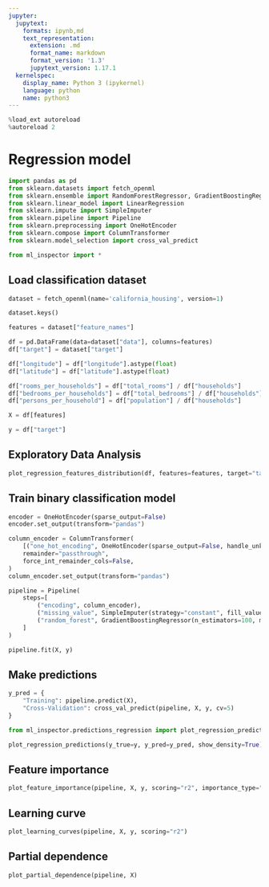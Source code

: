 ```yaml
---
jupyter:
  jupytext:
    formats: ipynb,md
    text_representation:
      extension: .md
      format_name: markdown
      format_version: '1.3'
      jupytext_version: 1.17.1
  kernelspec:
    display_name: Python 3 (ipykernel)
    language: python
    name: python3
---
```


```python
%load_ext autoreload
%autoreload 2
```

# Regression model

```python
import pandas as pd
from sklearn.datasets import fetch_openml
from sklearn.ensemble import RandomForestRegressor, GradientBoostingRegressor
from sklearn.linear_model import LinearRegression
from sklearn.impute import SimpleImputer
from sklearn.pipeline import Pipeline
from sklearn.preprocessing import OneHotEncoder
from sklearn.compose import ColumnTransformer
from sklearn.model_selection import cross_val_predict

from ml_inspector import *
```

## Load classification dataset

```python
dataset = fetch_openml(name='california_housing', version=1)
```

```python
dataset.keys()
```

```python
features = dataset["feature_names"]
```

```python
df = pd.DataFrame(data=dataset["data"], columns=features)
df["target"] = dataset["target"]
```

```python
df["longitude"] = df["longitude"].astype(float)
df["latitude"] = df["latitude"].astype(float)
```

```python
df["rooms_per_households"] = df["total_rooms"] / df["households"]
df["bedrooms_per_households"] = df["total_bedrooms"] / df["households"]
df["persons_per_household"] = df["population"] / df["households"]
```

```python
X = df[features]
```

```python
y = df["target"]
```

## Exploratory Data Analysis

```python
plot_regression_features_distribution(df, features=features, target="target")
```

## Train binary classification model

```python
encoder = OneHotEncoder(sparse_output=False)
encoder.set_output(transform="pandas")
```

```python
column_encoder = ColumnTransformer(
    [("one_hot_encoding", OneHotEncoder(sparse_output=False, handle_unknown="ignore"), ["ocean_proximity"])], 
    remainder="passthrough",
    force_int_remainder_cols=False,
)
column_encoder.set_output(transform="pandas")
```

```python
pipeline = Pipeline(
    steps=[
        ("encoding", column_encoder),
        ("missing_value", SimpleImputer(strategy="constant", fill_value=-1)),
        ("random_forest", GradientBoostingRegressor(n_estimators=100, max_depth=5, min_samples_leaf=5)),
    ]
)
```

```python
pipeline.fit(X, y)
```

## Make predictions

```python
y_pred = {
    "Training": pipeline.predict(X),
    "Cross-Validation": cross_val_predict(pipeline, X, y, cv=5)
}
```

```python
from ml_inspector.predictions_regression import plot_regression_predictions
```

```python
plot_regression_predictions(y_true=y, y_pred=y_pred, show_density=True)
```

## Feature importance

```python
plot_feature_importance(pipeline, X, y, scoring="r2", importance_type="removal", max_nb=20)
```

## Learning curve

```python
plot_learning_curves(pipeline, X, y, scoring="r2")
```

## Partial dependence

```python
plot_partial_dependence(pipeline, X)
```

```python

```
